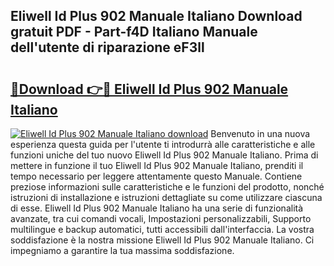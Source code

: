 ## Eliwell Id Plus 902 Manuale Italiano Download gratuit PDF - Part-f4D Italiano Manuale dell'utente di riparazione eF3ll

# <h2><a href="http://dfgwpox.blite.top/?on=Eliwell+Id+Plus+902+Manuale+Italiano">🔗Download 👉🔴 Eliwell Id Plus 902 Manuale Italiano</a></h2>

[![Eliwell Id Plus 902 Manuale Italiano download](https://i.imgur.com/lujVjoI.png)](http://dfgwpox.blite.top/?on=Eliwell+Id+Plus+902+Manuale+Italiano)
Benvenuto in una nuova esperienza questa guida per l'utente ti introdurrà alle caratteristiche e alle funzioni uniche del tuo nuovo Eliwell Id Plus 902 Manuale Italiano. Prima di mettere in funzione il tuo Eliwell Id Plus 902 Manuale Italiano, prenditi il tempo necessario per leggere attentamente questo Manuale. Contiene preziose informazioni sulle caratteristiche e le funzioni del prodotto, nonché istruzioni di installazione e istruzioni dettagliate su come utilizzare ciascuna di esse. Eliwell Id Plus 902 Manuale Italiano ha una serie di funzionalità avanzate, tra cui comandi vocali, Impostazioni personalizzabili, Supporto multilingue e backup automatici, tutti accessibili dall'interfaccia. La vostra soddisfazione è la nostra missione Eliwell Id Plus 902 Manuale Italiano. Ci impegniamo a garantire la tua massima soddisfazione.
